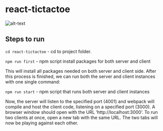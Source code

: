 # react-tictactoe

![alt-text](https://imgur.com/pnFGz02.jpg)


## Steps to run

`cd react-tictactoe` - cd to project folder.

`npm run first` - npm script install packages for both server and client

This will install all packages needed on both server and client side. After this process is finished, we can
run both the server and client instances with one single command:

`npm run start` - npm script that runs both server and client instances

Now, the server will listen to the specified port (4001) and webpack will compile and host the client code,
listening on a specified port (3000). A browser window should open with the URL ‘http://localhost:3000’.
To run two clients at once, open a new tab with the same URL. The two tabs will now be playing against each
other.

